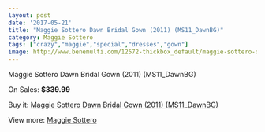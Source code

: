 ```yaml
---
layout: post
date: '2017-05-21'
title: "Maggie Sottero Dawn Bridal Gown (2011) (MS11_DawnBG)"
category: Maggie Sottero
tags: ["crazy","maggie","special","dresses","gown"]
image: http://www.benemulti.com/12572-thickbox_default/maggie-sottero-dawn-bridal-gown-2011-ms11dawnbg.jpg
---
```

Maggie Sottero Dawn Bridal Gown (2011) (MS11_DawnBG)

On Sales: **$339.99**
<a href="https://www.benemulti.com/en/maggie-sottero/4710-maggie-sottero-dawn-bridal-gown-2011-ms11dawnbg.html"><amp-img layout="responsive" width="600" height="600" src="//www.benemulti.com/12572-thickbox_default/maggie-sottero-dawn-bridal-gown-2011-ms11dawnbg.jpg" alt="Maggie Sottero Dawn Bridal Gown (2011) (MS11_DawnBG) 0" /></a>
<a href="https://www.benemulti.com/en/maggie-sottero/4710-maggie-sottero-dawn-bridal-gown-2011-ms11dawnbg.html"><amp-img layout="responsive" width="600" height="600" src="//www.benemulti.com/12574-thickbox_default/maggie-sottero-dawn-bridal-gown-2011-ms11dawnbg.jpg" alt="Maggie Sottero Dawn Bridal Gown (2011) (MS11_DawnBG) 1" /></a>
<a href="https://www.benemulti.com/en/maggie-sottero/4710-maggie-sottero-dawn-bridal-gown-2011-ms11dawnbg.html"><amp-img layout="responsive" width="600" height="600" src="//www.benemulti.com/12573-thickbox_default/maggie-sottero-dawn-bridal-gown-2011-ms11dawnbg.jpg" alt="Maggie Sottero Dawn Bridal Gown (2011) (MS11_DawnBG) 2" /></a>

Buy it: [Maggie Sottero Dawn Bridal Gown (2011) (MS11_DawnBG)](https://www.benemulti.com/en/maggie-sottero/4710-maggie-sottero-dawn-bridal-gown-2011-ms11dawnbg.html "Maggie Sottero Dawn Bridal Gown (2011) (MS11_DawnBG)")

View more: [Maggie Sottero](https://www.benemulti.com/en/41-maggie-sottero "Maggie Sottero")